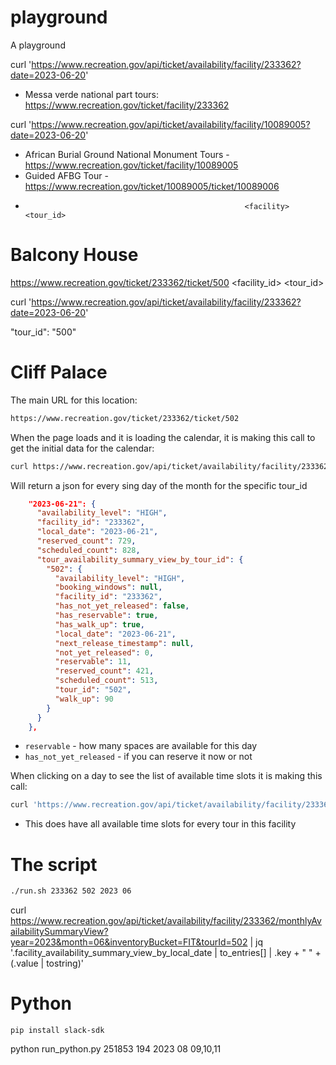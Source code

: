 # playground
A playground



curl 'https://www.recreation.gov/api/ticket/availability/facility/233362?date=2023-06-20'
* Messa verde national part tours: https://www.recreation.gov/ticket/facility/233362


curl 'https://www.recreation.gov/api/ticket/availability/facility/10089005?date=2023-06-20'
* African Burial Ground National Monument Tours - https://www.recreation.gov/ticket/facility/10089005
* Guided AFBG Tour - https://www.recreation.gov/ticket/10089005/ticket/10089006
*                                                      <facility>      <tour_id>




# Balcony House
https://www.recreation.gov/ticket/233362/ticket/500
                              <facility_id>   <tour_id>


curl 'https://www.recreation.gov/api/ticket/availability/facility/233362?date=2023-06-20'


"tour_id": "500"


# Cliff Palace
The main URL for this location:
```bash
https://www.recreation.gov/ticket/233362/ticket/502
```


When the page loads and it is loading the calendar, it is making this call to get the initial data
for the calendar:
```bash
curl https://www.recreation.gov/api/ticket/availability/facility/233362/monthlyAvailabilitySummaryView?year=2023&month=06&inventoryBucket=FIT&tourId=502
```

Will return a json for every sing day of the month for the specific tour_id

```json
    "2023-06-21": {
      "availability_level": "HIGH",
      "facility_id": "233362",
      "local_date": "2023-06-21",
      "reserved_count": 729,
      "scheduled_count": 828,
      "tour_availability_summary_view_by_tour_id": {
        "502": {
          "availability_level": "HIGH",
          "booking_windows": null,
          "facility_id": "233362",
          "has_not_yet_released": false,
          "has_reservable": true,
          "has_walk_up": true,
          "local_date": "2023-06-21",
          "next_release_timestamp": null,
          "not_yet_released": 0,
          "reservable": 11,
          "reserved_count": 421,
          "scheduled_count": 513,
          "tour_id": "502",
          "walk_up": 90
        }
      }
    },
```
* `reservable` - how many spaces are available for this day
* `has_not_yet_released` - if you can reserve it now or not






When clicking on a day to see the list of available time slots it is making this call:
```bash
curl 'https://www.recreation.gov/api/ticket/availability/facility/233362?date=2023-06-10' 
```
* This does have all available time slots for every tour in this facility





# The script

```bash
./run.sh 233362 502 2023 06
```



curl https://www.recreation.gov/api/ticket/availability/facility/233362/monthlyAvailabilitySummaryView?year=2023&month=06&inventoryBucket=FIT&tourId=502 | jq '.facility_availability_summary_view_by_local_date | to_entries[] | .key + " " + (.value | tostring)'






# Python

```
pip install slack-sdk
```


python run_python.py 251853 194 2023 08 09,10,11


